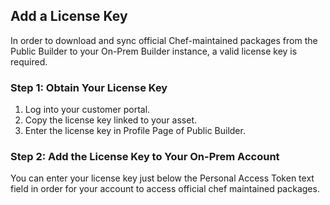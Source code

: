 ## Add a License Key

In order to download and sync official Chef-maintained packages from the Public Builder to your On-Prem Builder instance, a valid license key is required.

### Step 1: Obtain Your License Key

1. Log into your customer portal.
2. Copy the license key linked to your asset.
3. Enter the license key in Profile Page of Public Builder.

### Step 2: Add the License Key to Your On-Prem Account

You can enter your license key just below the Personal Access Token text field in order for your account to access official chef maintained packages.
